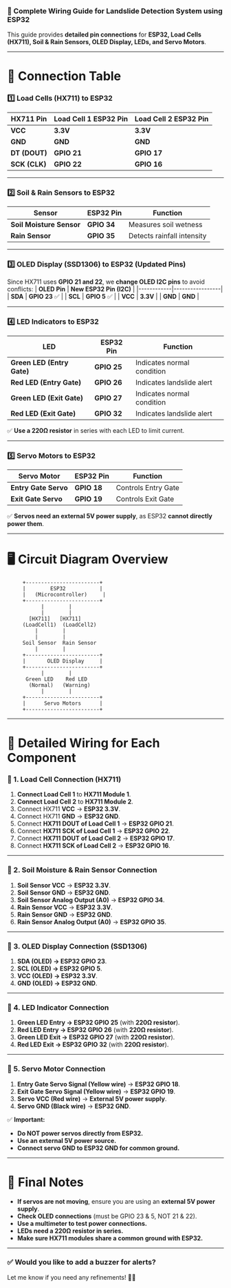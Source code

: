 ### **🔌 Complete Wiring Guide for Landslide Detection System using ESP32**  
This guide provides **detailed pin connections** for **ESP32, Load Cells (HX711), Soil & Rain Sensors, OLED Display, LEDs, and Servo Motors**.

---

# **📡 Connection Table**
### **1️⃣ Load Cells (HX711) to ESP32**
| **HX711 Pin** | **Load Cell 1 ESP32 Pin** | **Load Cell 2 ESP32 Pin** |
|--------------|-----------------|-----------------|
| **VCC** | **3.3V** | **3.3V** |
| **GND** | **GND** | **GND** |
| **DT (DOUT)** | **GPIO 21** | **GPIO 17** |
| **SCK (CLK)** | **GPIO 22** | **GPIO 16** |

---

### **2️⃣ Soil & Rain Sensors to ESP32**
| **Sensor** | **ESP32 Pin** | **Function** |
|-----------|-------------|------------|
| **Soil Moisture Sensor** | **GPIO 34** | Measures soil wetness |
| **Rain Sensor** | **GPIO 35** | Detects rainfall intensity |

---

### **3️⃣ OLED Display (SSD1306) to ESP32 (Updated Pins)**
Since HX711 uses **GPIO 21 and 22**, we **change OLED I2C pins** to avoid conflicts:
| **OLED Pin** | **New ESP32 Pin (I2C)** |
|------------|-----------------|
| **SDA** | **GPIO 23** ✅ |
| **SCL** | **GPIO 5** ✅ |
| **VCC** | **3.3V** |
| **GND** | **GND** |

---

### **4️⃣ LED Indicators to ESP32**
| **LED** | **ESP32 Pin** | **Function** |
|--------|------------|------------|
| **Green LED (Entry Gate)** | **GPIO 25** | Indicates normal condition |
| **Red LED (Entry Gate)** | **GPIO 26** | Indicates landslide alert |
| **Green LED (Exit Gate)** | **GPIO 27** | Indicates normal condition |
| **Red LED (Exit Gate)** | **GPIO 32** | Indicates landslide alert |

✅ **Use a 220Ω resistor** in series with each LED to limit current.

---

### **5️⃣ Servo Motors to ESP32**
| **Servo Motor** | **ESP32 Pin** | **Function** |
|--------------|-------------|------------|
| **Entry Gate Servo** | **GPIO 18** | Controls Entry Gate |
| **Exit Gate Servo** | **GPIO 19** | Controls Exit Gate |

✅ **Servos need an external 5V power supply**, as ESP32 **cannot directly power them**.

---

# **🖥 Circuit Diagram Overview**
```
     +------------------------+
     |        ESP32           |
     |   (Microcontroller)     |
     +------------------------+
           |        |
           |        |
       [HX711]   [HX711]    
     (LoadCell1)  (LoadCell2)
         |        |
         |        |
     Soil Sensor  Rain Sensor
         |        |
     +------------------------+
     |       OLED Display     |
     +------------------------+
           |        |
      Green LED    Red LED
       (Normal)   (Warning)
           |        |
     +------------------------+
     |      Servo Motors      |
     +------------------------+
```

---

# **📌 Detailed Wiring for Each Component**
### **🔧 1. Load Cell Connection (HX711)**
1. **Connect Load Cell 1** to **HX711 Module 1**.
2. **Connect Load Cell 2** to **HX711 Module 2**.
3. Connect HX711 **VCC** → **ESP32 3.3V**.
4. Connect HX711 **GND** → **ESP32 GND**.
5. Connect **HX711 DOUT of Load Cell 1** → **ESP32 GPIO 21**.
6. Connect **HX711 SCK of Load Cell 1** → **ESP32 GPIO 22**.
7. Connect **HX711 DOUT of Load Cell 2** → **ESP32 GPIO 17**.
8. Connect **HX711 SCK of Load Cell 2** → **ESP32 GPIO 16**.

---

### **🔧 2. Soil Moisture & Rain Sensor Connection**
1. **Soil Sensor VCC** → **ESP32 3.3V**.
2. **Soil Sensor GND** → **ESP32 GND**.
3. **Soil Sensor Analog Output (A0)** → **ESP32 GPIO 34**.
4. **Rain Sensor VCC** → **ESP32 3.3V**.
5. **Rain Sensor GND** → **ESP32 GND**.
6. **Rain Sensor Analog Output (A0)** → **ESP32 GPIO 35**.

---

### **🔧 3. OLED Display Connection (SSD1306)**
1. **SDA (OLED) → ESP32 GPIO 23**.
2. **SCL (OLED) → ESP32 GPIO 5**.
3. **VCC (OLED) → ESP32 3.3V**.
4. **GND (OLED) → ESP32 GND**.

---

### **🔧 4. LED Indicator Connection**
1. **Green LED Entry → ESP32 GPIO 25** (with **220Ω resistor**).
2. **Red LED Entry → ESP32 GPIO 26** (with **220Ω resistor**).
3. **Green LED Exit → ESP32 GPIO 27** (with **220Ω resistor**).
4. **Red LED Exit → ESP32 GPIO 32** (with **220Ω resistor**).

---

### **🔧 5. Servo Motor Connection**
1. **Entry Gate Servo Signal (Yellow wire)** → **ESP32 GPIO 18**.
2. **Exit Gate Servo Signal (Yellow wire)** → **ESP32 GPIO 19**.
3. **Servo VCC (Red wire)** → **External 5V power supply**.
4. **Servo GND (Black wire)** → **ESP32 GND**.

✅ **Important:**  
- **Do NOT power servos directly from ESP32.**
- **Use an external 5V power source.**
- **Connect servo GND to ESP32 GND for common ground.**

---

# **📌 Final Notes**
- **If servos are not moving**, ensure you are using an **external 5V power supply**.
- **Check OLED connections** (must be GPIO 23 & 5, NOT 21 & 22).
- **Use a multimeter to test power connections.**
- **LEDs need a 220Ω resistor in series.**
- **Make sure HX711 modules share a common ground with ESP32.**

---

### **✅ Would you like to add a buzzer for alerts?**
Let me know if you need any refinements! 🚀😊
